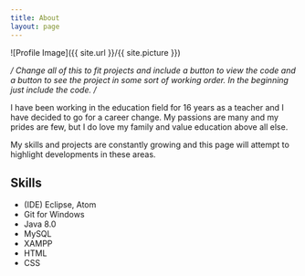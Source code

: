 ```yaml
---
title: About
layout: page
---
```

![Profile Image]({{ site.url }}/{{ site.picture }})

*/ Change all of this to fit projects and include a button to view the code and
a button to see the project in some sort of working order.  In the beginning just
include the code. /*

<p>I have been working in the education field for 16 years as a teacher and I have decided to go for a career change.  My passions are many and my prides are few, but I do love my family and value education above all else. </p>

<p>My skills and projects are constantly growing and this page will attempt to highlight developments in these areas.</p>

<h2>Skills</h2>

<ul>
	<li>(IDE) Eclipse, Atom</li>
	<li>Git for Windows</li>
	<li>Java 8.0</li>
	<li>MySQL</li>
	<li>XAMPP</li>
	<li>HTML</li>
	<li>CSS</li>
</ul>

